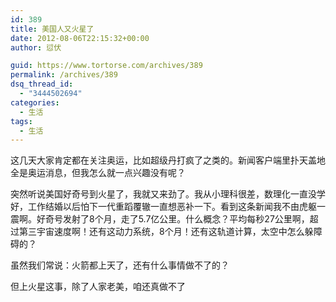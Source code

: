 ```yaml
---
id: 389
title: 美国人又火星了
date: 2012-08-06T22:15:32+00:00
author: 愆伏

guid: https://www.tortorse.com/archives/389
permalink: /archives/389
dsq_thread_id:
  - "3444502694"
categories:
  - 生活
tags:
  - 生活
---
```

这几天大家肯定都在关注奥运，比如超级丹打疯了之类的。新闻客户端里扑天盖地全是奥运消息，但我怎么就一点兴趣没有呢？
  
突然听说美国好奇号到火星了，我就又来劲了。我从小理科很差，数理化一直没学好，工作结婚以后怕下一代重蹈覆辙一直想恶补一下。看到这条新闻我不由虎躯一震啊。好奇号发射了8个月，走了5.7亿公里。什么概念？平均每秒27公里啊，超过第三宇宙速度啊！还有这动力系统，8个月！还有这轨道计算，太空中怎么躲障碍的？
  
虽然我们常说：火箭都上天了，还有什么事情做不了的？
  
但上火星这事，除了人家老美，咱还真做不了